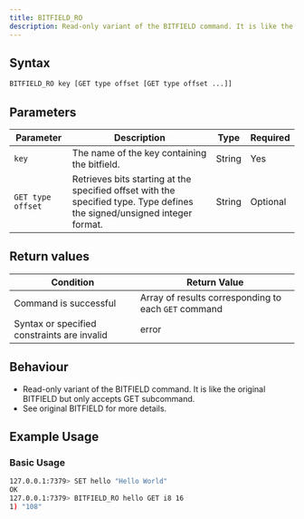 ```yaml
---
title: BITFIELD_RO
description: Read-only variant of the BITFIELD command. It is like the original BITFIELD but only accepts GET subcommand.
---
```


## Syntax

```bash
BITFIELD_RO key [GET type offset [GET type offset ...]]
```

## Parameters

| Parameter         | Description                                                                                                               | Type   | Required |
| ----------------- | ------------------------------------------------------------------------------------------------------------------------- | ------ | -------- |
| `key`             | The name of the key containing the bitfield.                                                                              | String | Yes      |
| `GET type offset` | Retrieves bits starting at the specified offset with the specified type. Type defines the signed/unsigned integer format. | String | Optional |

## Return values

| Condition                                   | Return Value                                         |
| ------------------------------------------- | ---------------------------------------------------- |
| Command is successful                       | Array of results corresponding to each `GET` command |
| Syntax or specified constraints are invalid | error                                                |

## Behaviour

- Read-only variant of the BITFIELD command. It is like the original BITFIELD but only accepts GET subcommand.
- See original BITFIELD for more details.

## Example Usage

### Basic Usage

```bash
127.0.0.1:7379> SET hello "Hello World"
OK
127.0.0.1:7379> BITFIELD_RO hello GET i8 16
1) "108"
```
